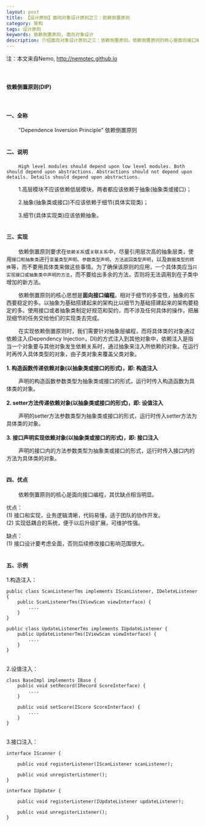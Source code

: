 ```yaml
---
layout: post
title: 【设计原则】面向对象设计原则之三：依赖倒置原则
category: 架构
tags: 设计原则
keywords: 依赖倒置原则, 面向对象设计
description: 介绍面向对象设计原则之三：依赖倒置原则。依赖倒置原则的核心是面向接口编程。
---
```

注：本文来自Nemo, http://nemotec.github.io  
&nbsp;  
&nbsp;  


#### **依赖倒置原则(DIP)**  
&nbsp;  

#### **一、全称**   

&nbsp;&nbsp;&nbsp;&nbsp;&nbsp;&nbsp;&nbsp;&nbsp;"Dependence Inversion Principle" 依赖倒置原则  
&nbsp;  

#### **二、说明**  

&nbsp;&nbsp;&nbsp;&nbsp;&nbsp;&nbsp;&nbsp;&nbsp;``High level modules should depend upon low level modules. Both should depend upon abstractions. Abstractions should not depend upon details. Details should depend upon abstractions.``  

&nbsp;&nbsp;&nbsp;&nbsp;&nbsp;&nbsp;&nbsp;&nbsp;1.高层模块不应该依赖低层模块，两者都应该依赖于抽象(抽象类或接口)；  

&nbsp;&nbsp;&nbsp;&nbsp;&nbsp;&nbsp;&nbsp;&nbsp;2.抽象(抽象类或接口)不应该依赖于细节(具体实现类)；  

&nbsp;&nbsp;&nbsp;&nbsp;&nbsp;&nbsp;&nbsp;&nbsp;3.细节(具体实现类)应该依赖抽象。  
&nbsp;  

#### **三、实现**  

&nbsp;&nbsp;&nbsp;&nbsp;&nbsp;&nbsp;&nbsp;&nbsp;依赖倒置原则要求在``依赖关系``或``关联关系``中，尽量引用层次高的抽象层类，使用``接口和抽象类``进行``变量类型声明``、``参数类型声明``、``方法返回类型声明``，以及``数据类型的转换``等，而不要用具体类来做这些事情。为了确保该原则的应用，一个具体类应当``只实现接口或抽象类中声明的方法``，而不要给出多余的方法，否则将无法调用到在子类中增加的新方法。  

&nbsp;&nbsp;&nbsp;&nbsp;&nbsp;&nbsp;&nbsp;&nbsp;依赖倒置原则的核心思想是**面向接口编程**。相对于细节的多变性，抽象的东西要稳定的多。以抽象为基础搭建起来的架构比以细节为基础搭建起来的架构要稳定的多。使用接口或者抽象类制定好规范和契约，而不涉及任何具体的操作，把展现细节的任务交给他们的实现类去完成。  

&nbsp;&nbsp;&nbsp;&nbsp;&nbsp;&nbsp;&nbsp;&nbsp;在实现依赖倒置原则时，我们需要针对抽象层编程，而将具体类的对象通过依赖注入(Dependency Injection，DI)的方式注入到其他对象中，依赖注入是指当一个对象要与其他对象发生依赖关系时，通过抽象来注入所依赖的对象。在运行时再传入具体类型的对象，由子类对象来覆盖父类对象。  
&nbsp;  
**1. 构造函数传递依赖对象(以抽象类或接口的形式)，即: 构造注入**  

&nbsp;&nbsp;&nbsp;&nbsp;&nbsp;&nbsp;&nbsp;&nbsp;声明的构造函数参数类型为抽象类或接口的形式，运行时传入构造函数为具体类的对象。  
&nbsp;  
**2. setter方法传递依赖对象(以抽象类或接口的形式)，即: 设值注入**  

&nbsp;&nbsp;&nbsp;&nbsp;&nbsp;&nbsp;&nbsp;&nbsp;声明的setter方法参数类型为抽象类或接口的形式，运行时传入setter方法为具体类的对象。  
&nbsp;  
**3. 接口声明实现依赖对象(以抽象类或接口的形式)，即: 接口注入**  

&nbsp;&nbsp;&nbsp;&nbsp;&nbsp;&nbsp;&nbsp;&nbsp;声明的接口内的方法参数类型为抽象类或接口的形式，运行时传入接口内的方法为具体类的对象。  
&nbsp;  

#### **四、优点**  

&nbsp;&nbsp;&nbsp;&nbsp;&nbsp;&nbsp;&nbsp;&nbsp;依赖倒置原则的核心是面向接口编程，其优缺点相当明显。  

优点：  
(1) 接口和实现，业务逻辑清晰，代码易懂，适于团队的协作开发。  
(2) 实现低耦合的系统，便于以后升级扩展，可维护性强。  

缺点：  
(1) 接口设计要考虑全面，否则后续修改接口影响范围很大。  
&nbsp; 
 
#### **五、示例**  

1.构造注入：  

```
public class ScanListenerTms implements IScanListener, IDeleteListener {
    public ScanListenerTms(IViewScan viewInterface) {
        ....
    }
}

public class UpdateListenerTms implements IUpdateListener {
    public UpdateListenerTms(IViewScan viewInterface) {
        ....
    }
}
```  

&nbsp;  
2.设值注入：  

```
class BaseImpl implements IBase {
    public void setRecord(IRecord ScoreInterface) {
        ....
    }
    
    public void setScore(IScore ScoreInterface) {
        ....
    }
}
```  

&nbsp;  
3.接口注入：  

```
interface IScanner {

    public void registerListener(IScanListener scanListener);

    public void unregisterListener();
}

interface IUpdater {

    public void registerListener(IUpdateListener updateListener);

    public void unregisterListener();
}
```  

&nbsp;  

